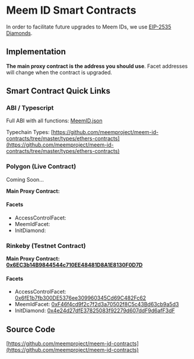 # Meem ID Smart Contracts

In order to facilitate future upgrades to Meem IDs, we use [EIP-2535 Diamonds](https://eips.ethereum.org/EIPS/eip-2535).

## Implementation

**The main proxy contract is the address you should use**. Facet addresses will change when the contract is upgraded.

## Smart Contract Quick Links

### ABI / Typescript

Full ABI with all functions: [MeemID.json](https://raw.githubusercontent.com/meemproject/meem-id-contracts/master/types/MeemID.json)

Typechain Types: [https://github.com/meemproject/meem-id-contracts/tree/master/types/ethers-contracts](https://github.com/meemproject/meem-id-contracts/tree/master/types/ethers-contracts)

### Polygon (Live Contract)

Coming Soon...

**Main Proxy Contract: [](https://polygonscan.com/address/)**

#### Facets

* AccessControlFacet: [](https://polygonscan.com/address/)
* MeemIdFacet: [](https://polygonscan.com/address/)
* InitDiamond: [](https://polygonscan.com/address/)

### Rinkeby (Testnet Contract)

**Main Proxy Contract: [0x6EC3b14B9844544c710EE48481D8A1E8130F0D7D](https://polygonscan.com/address/0x6EC3b14B9844544c710EE48481D8A1E8130F0D7D)**

#### Facets

* AccessControlFacet: [0x6fE1b7fb300DE5376ee309960345Cd69C482Fc62](https://polygonscan.com/address/0x6fE1b7fb300DE5376ee309960345Cd69C482Fc62)
* MeemIdFacet: [0xF46f4cd9f2c7f2d3a70502f8C5c43Bd63cb9a5d3](https://polygonscan.com/address/0xF46f4cd9f2c7f2d3a70502f8C5c43Bd63cb9a5d3)
* InitDiamond: [0x4e24d27dfE37825083f92279d607ddF9d6afF3dF](https://polygonscan.com/address/0x4e24d27dfE37825083f92279d607ddF9d6afF3dF)

## Source Code

[https://github.com/meemproject/meem-id-contracts](https://github.com/meemproject/meem-id-contracts)
